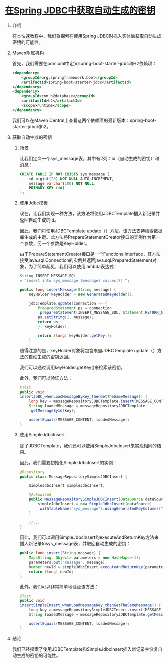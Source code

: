 # [在Spring JDBC中获取自动生成的密钥](https://www.baeldung.com/spring-jdbc-autogenerated-keys)

1. 介绍

    在本快速教程中，我们将探索在使用Spring JDBC时插入实体后获取自动生成密钥的可能性。

2. Maven附属机构

    首先，我们需要在pom.xml中定义spring-boot-starter-jdbc和H2依赖项：

    ```xml
    <dependency>
        <groupId>org.springframework.boot</groupId>
        <artifactId>spring-boot-starter-jdbc</artifactId>
    </dependency>
    <dependency>
        <groupId>com.h2database</groupId>
        <artifactId>h2</artifactId>
        <scope>runtime</scope>
    </dependency>
    ```

    我们可以在Maven Central上查看这两个依赖项的最新版本：spring-boot-starter-jdbc和h2。

3. 获取自动生成的密钥

    1. 场景

        让我们定义一个sys_message表，其中有2列：id（自动生成的密钥）和消息：

        ```sql
        CREATE TABLE IF NOT EXISTS sys_message (
            id bigint(20) NOT NULL AUTO_INCREMENT,
            message varchar(100) NOT NULL,
            PRIMARY KEY (id)
        );
        ```

    2. 使用Jdbc模板

        现在，让我们实现一种方法，该方法将使用JDBCTemplate插入新记录并返回自动生成的id。

        因此，我们将使用JDBCTemplate update（）方法，该方法支持检索数据库生成的主键。此方法将PrepareStatementCreator接口的实例作为第一个参数，另一个参数是KeyHolder。

        由于PrepareStatementCreator接口是一个FunctionalInterface，其方法接受java.sql.Connection的实例并返回java.sql.PreparedStatement对象，为了简单起见，我们可以使用lambda表达式：

        ```java
        String INSERT_MESSAGE_SQL
        = "insert into sys_message (message) values(?) ";

        public long insertMessage(String message) {
            KeyHolder keyHolder = new GeneratedKeyHolder();

            jdbcTemplate.update(connection -> {
                PreparedStatement ps = connection
                .prepareStatement(INSERT_MESSAGE_SQL, Statement.RETURN_GENERATED_KEYS);
                ps.setString(1, message);
                return ps;
                }, keyHolder);

                return (long) keyHolder.getKey();
            }

        ```

        值得注意的是，keyHolder对象将包含来自JDBCTemplate update（）方法的自动生成的密钥返回。

        我们可以通过调用keyHolder.getKey()来检索该密钥。

        此外，我们可以验证方法：

        ```java
        @Test
        public void
        insertJDBC_whenLoadMessageByKey_thenGetTheSameMessage() {
            long key = messageRepositoryJDBCTemplate.insert(MESSAGE_CONTENT);
            String loadedMessage = messageRepositoryJDBCTemplate
            .getMessageById(key);

            assertEquals(MESSAGE_CONTENT, loadedMessage);
        }
        ```

    3. 使用SimpleJdbcInsert

        除了JDBCTemplate，我们还可以使用SimpleJdbcInsert来实现相同的结果。

        因此，我们需要初始化SimpleJdbcInsert的实例：

        ```java
        @Repository
        public class MessageRepositorySimpleJDBCInsert {

            SimpleJdbcInsert simpleJdbcInsert;

            @Autowired
            public MessageRepositorySimpleJDBCInsert(DataSource dataSource) {
                simpleJdbcInsert = new SimpleJdbcInsert(dataSource)
                .withTableName("sys_message").usingGeneratedKeyColumns("id");
            }
            
            //...
        }
        ```

        因此，我们可以调用SimpleJdbcInsert的executeAndReturnKey方法来插入新记录tosys_message表，并取回自动生成的密钥：

        ```java
        public long insert(String message) {
            Map<String, Object> parameters = new HashMap<>(1);
            parameters.put("message", message);
            Number newId = simpleJdbcInsert.executeAndReturnKey(parameters);
            return (long) newId;
        }
        ```

        此外，我们可以非常简单地验证该方法：

        ```java
        @Test
        public void
        insertSimpleInsert_whenLoadMessageKey_thenGetTheSameMessage() {
            long key = messageRepositorySimpleJDBCInsert.insert(MESSAGE_CONTENT);
            String loadedMessage = messageRepositoryJDBCTemplate.getMessageById(key);

            assertEquals(MESSAGE_CONTENT, loadedMessage);
        }
        ```

4. 结论

    我们已经探索了使用JDBCTemplate和SimpleJdbcInsert插入新记录并恢复自动生成的密钥的可能性。
